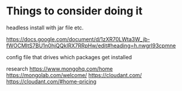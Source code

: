 Things to consider doing it
===========================
headless install with jar file etc.

https://docs.google.com/document/d/1zXR70LWta3W_jb-fWOCMItS7BU1n0hjQQkIRX7RRpHw/edit#heading=h.nwgrl93cpmne

config file that drives which packages get installed

research 
https://www.mongohq.com/home
https://mongolab.com/welcome/
https://cloudant.com/
https://cloudant.com/#home-pricing
